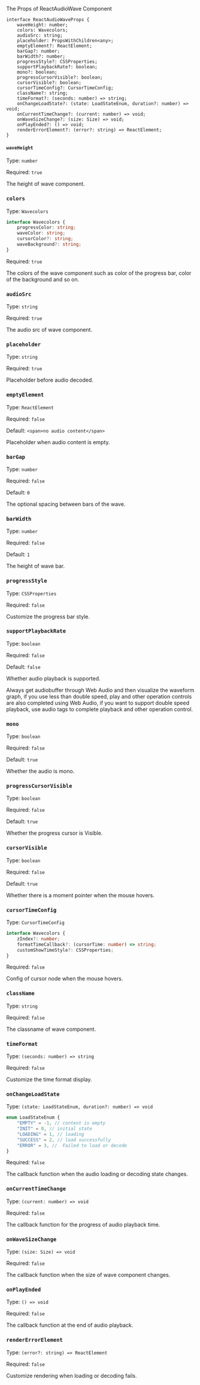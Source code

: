 The Props of ReactAudioWave Component
```tsx
interface ReactAudioWaveProps {
    waveHeight: number;
    colors: Wavecolors;
    audioSrc: string;
    placeholder: PropsWithChildren<any>;
    emptyElement?: ReactElement;
    barGap?: number;
    barWidth?: number;
    progressStyle?: CSSProperties;
    supportPlaybackRate?: boolean;
    mono?: boolean;
    progressCursorVisible?: boolean;
    cursorVisible?: boolean;
    cursorTimeConfig?: CursorTimeConfig;
    className?: string;
    timeFormat?: (seconds: number) => string;
    onChangeLoadState?: (state: LoadStateEnum, duration?: number) => void;
    onCurrentTimeChange?: (current: number) => void;
    onWaveSizeChange?: (size: Size) => void;
    onPlayEnded?: () => void;
    renderErrorElement?: (error?: string) => ReactElement;
}
```
#### `waveHeight`

Type: `number`

Required: `true`

The height of wave component.

### `colors`
Type: `Wavecolors`
```ts
interface Wavecolors {
    progressColor: string;
    waveColor: string;
    cursorColor?: string;
    waveBackground?: string;
}
```

Required: `true`

The colors of the wave component such as color of the progress bar, color of the background and so on.

### `audioSrc`
Type: `string`

Required: `true`

The audio src of wave component.

### `placeholder`
Type: `string`

Required: `true`

Placeholder before audio decoded.

### `emptyElement`
Type: `ReactElement`

Required: `false`

Default: `<span>no audio content</span>`

Placeholder when audio content is empty.

### `barGap`
Type: `number`

Required: `false`

Default: `0`

The optional spacing between bars of the wave.

### `barWidth`
Type: `number`

Required: `false`

Default: `1`

The height of wave bar.

### `progressStyle`
Type: `CSSProperties`

Required: `false`

Customize the progress bar style.

### `supportPlaybackRate`
Type: `boolean`

Required: `false`

Default: `false`

Whether audio playback is supported.

Always get audiobuffer through Web Audio and then visualize the waveform graph, if you use less than double speed, play and other operation controls are also completed using Web Audio, if you want to support double speed playback, use audio tags to complete playback and other operation control.

### `mono`
Type: `boolean`

Required: `false`

Default: `true`

Whether the audio is mono.

### `progressCursorVisible`
Type: `boolean`

Required: `false`

Default: `true`

Whether the progress cursor is Visible.

### `cursorVisible`
Type: `boolean`

Required: `false`

Default: `true`

Whether there is a moment pointer when the mouse hovers.

### `cursorTimeConfig`
Type: `CursorTimeConfig`
```ts
interface Wavecolors {
    zIndex?: number;
    formatTimeCallback?: (cursorTime: number) => string;
    customShowTimeStyle?: CSSProperties;
}
```

Required: `false`

Config of cursor node when the mouse hovers.

### `className`
Type: `string`

Required: `false`

The classname of wave component.

### `timeFormat`
Type: `(seconds: number) => string`

Required: `false`

Customize the time format display.

### `onChangeLoadState`
Type: `(state: LoadStateEnum, duration?: number) => void`
```ts
enum LoadStateEnum {
    "EMPTY" = -1, // content is empty
    "INIT" = 0, // initial state
    "LOADING" = 1, // loading
    "SUCCESS" = 2, // load successfully
    "ERROR" = 3, //  Failed to load or decode
}
```
Required: `false`

The callback function when the audio loading or decoding state changes.

### `onCurrentTimeChange`
Type: `(current: number) => void`

Required: `false`

The callback function for the progress of audio playback time.

### `onWaveSizeChange`
Type: `(size: Size) => void`

Required: `false`

The callback function when the size of wave component changes.

### `onPlayEnded`
Type: `() => void`

Required: `false`

The callback function at the end of audio playback.

### `renderErrorElement`
Type: `(error?: string) => ReactElement`

Required: `false`

Customize rendering when loading or decoding fails.





